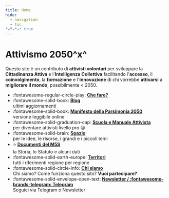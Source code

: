 ```yaml
---
title: Home
hide:
  - navigation
  - toc
ᴴₒᴴₒᴴₒ: true
---
```

# Attivismo 2050^x^
Questo sito è un contributo di **attivisti volontari** per sviluppare la **Cittadinanza Attiva** e l'**Intelligenza Collettiva** facilitando l'**accesso**, il **coinvolgimento**, la **formazione** e l'**innovazione** di chi vorrebbe **attivarsi** a **migliorare il mondo**, possibilmente < 2050.

<div class="grid cards" markdown>

- :fontawesome-regular-circle-play: **[Che fare?](partecipazione.md)**  
- :fontawesome-solid-book: **[Blog](blog/index.md)**  
ultimi aggiornamenti
- :fontawesome-solid-book: **[Manifesto della Parsimonia 2050](spazio/idee/manifesto-parsimonia.md)**    
versione leggibile online
- :fontawesome-solid-graduation-cap: **[Scuola e Manuale Attivista](scuola/index.md)**  
per diventare attivisti livello pro :wink:
- :fontawesome-solid-brain: **[Spazio](spazio/index.md)**  
per le idee, le risorse, i grandi e i piccoli temi
- :star: **[Documenti del M5S](m5s/index.md)**  
la Storia, lo Statuto e alcuni dati
- :fontawesome-solid-earth-europe: **[Territori](m5s/territori/index.md)**  
tutti i riferimenti regione per regione
- :fontawesome-solid-circle-info: **[Chi siamo](info.md)**  
Chi siamo? Come funziona questo sito? **Vuoi partecipare?**
- :fontawesome-solid-envelope-open-text: **[Newsletter / :fontawesome-brands-telegram: Telegram](contatto.md)**  
Seguici via Telegram o Newsletter
</div>
